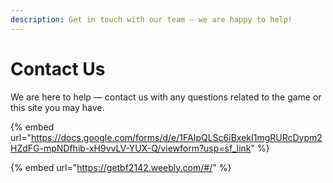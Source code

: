```yaml
---
description: Get in touch with our team — we are happy to help!
---
```


# Contact Us

We are here to help — contact us with any questions related to the game or this site you may have.

{% embed url="https://docs.google.com/forms/d/e/1FAIpQLSc6iBxekI1mgRURcDypm2HZdFG-mpNDfhib-xH9vvLV-YUX-Q/viewform?usp=sf_link" %}

{% embed url="https://getbf2142.weebly.com/#/" %}

